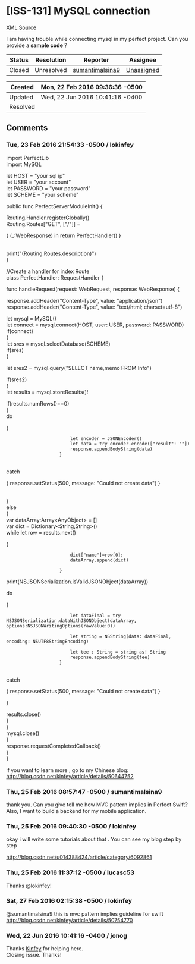 # [ISS-131] MySQL connection

[XML Source](../xml/ISS-131.xml)
<p><p>I am having trouble while connecting mysql in my perfect project. Can you provide a <b>sample code</b>  ?</p></p>





Status|Resolution|Reporter|Assignee
------|----------|--------|--------
Closed|Unresolved|[sumantimalsina9](sumantimalsina9)|[Unassigned]($-1)





Created|Mon, 22 Feb 2016 09:36:36 -0500
-------|--------------
Updated|Wed, 22 Jun 2016 10:41:16 -0400
Resolved|


## Comments




### Tue, 23 Feb 2016 21:54:33 -0500 / lokinfey 

<p><p>import PerfectLib  <br/>
import MySQL  </p>


<p>let HOST = "your sql ip"  <br/>
let USER = "your account"  <br/>
let PASSWORD = "your password"  <br/>
let SCHEME = "your scheme"  </p>

<p>public func PerfectServerModuleInit() {  </p>

<p>    Routing.Handler.registerGlobally()  <br/>
    Routing.Routes["GET", <span class="error">&#91;&quot;/&quot;&#93;</span>] = </p>
{ (_:WebResponse) in return PerfectHandler() }
<p>  <br/>
    print("&#40;Routing.Routes.description)")  <br/>
}  </p>

<p>//Create a handler for index Route  <br/>
class PerfectHandler: RequestHandler {  </p>

<p>    func handleRequest(request: WebRequest, response: WebResponse) {  </p>

<p>        response.addHeader("Content-Type", value: "application/json")  <br/>
        response.addHeader("Content-Type", value: "text/html; charset=utf-8")  </p>

<p>        let mysql = MySQL()  <br/>
        let connect = mysql.connect(HOST, user: USER, password: PASSWORD)  <br/>
        if(connect)  <br/>
        {  <br/>
            let sres = mysql.selectDatabase(SCHEME)  <br/>
            if(sres)  <br/>
            {  </p>

<p>                let sres2 = mysql.query("SELECT name,memo FROM Info")  </p>

<p>                if(sres2)  <br/>
                {  <br/>
                    let results = mysql.storeResults()!  </p>



<p>                    if(results.numRows()==0)  <br/>
                    {  <br/>
                        do</p>
{  
                              
                              
                            let encoder = JSONEncoder()  
                            let data = try encoder.encode(["result": ""])  
                            response.appendBodyString(data)  
                        }
<p>  <br/>
                        catch</p>
{  
                            response.setStatus(500, message: "Could not create data")  
                        }
<p>  <br/>
                    }  <br/>
                    else  <br/>
                    {  <br/>
                        var dataArray:Array&lt;AnyObject&gt; = []  <br/>
                        var dict = Dictionary&lt;String,String&gt;()  <br/>
                        while let row = results.next() </p>
{  
                              
                            dict["name"]=row[0];  
                            dataArray.append(dict)  
                              
                        }
<p>  </p>

<p>                        print(NSJSONSerialization.isValidJSONObject(dataArray))  </p>


<p>                        do </p>
{  
                              
                              
                            let dataFinal = try NSJSONSerialization.dataWithJSONObject(dataArray, options:NSJSONWritingOptions(rawValue:0))  
                              
                            let string = NSString(data: dataFinal, encoding: NSUTF8StringEncoding)  
                              
                            let tee : String = string as! String  
                            response.appendBodyString(tee)  
                        }
<p>  <br/>
                        catch</p>
{  
                            response.setStatus(500, message: "Could not create data")  
                        }
<p>  </p>



<p>                    }  </p>




<p>                    results.close()  <br/>
                }  <br/>
            }  <br/>
            mysql.close()  <br/>
        }  <br/>
        response.requestCompletedCallback()  <br/>
    }  <br/>
}  </p>

<p>if you want to learn more , go to my Chinese blog:<br/>
<a href="http://blog.csdn.net/kinfey/article/details/50644752" class="external-link" rel="nofollow">http://blog.csdn.net/kinfey/article/details/50644752</a></p></p>


### Thu, 25 Feb 2016 08:57:47 -0500 / sumantimalsina9 

<p><p>thank you. Can you give tell me how MVC pattern implies in Perfect Swift?<br/>
Also, I want to build a backend for my mobile application. </p></p>


### Thu, 25 Feb 2016 09:40:30 -0500 / lokinfey 

<p><p>okay i will write some tutorials about that . You can see my blog step by step </p>

<p><a href="http://blog.csdn.net/u014388424/article/category/6092861" class="external-link" rel="nofollow">http://blog.csdn.net/u014388424/article/category/6092861</a></p></p>


### Thu, 25 Feb 2016 11:37:12 -0500 / lucasc53 

<p><p>Thanks @lokinfey!</p></p>


### Sat, 27 Feb 2016 02:15:38 -0500 / lokinfey 

<p><p>@sumantimalsina9  this is mvc pattern implies guideline for swift <a href="http://blog.csdn.net/kinfey/article/details/50754770" class="external-link" rel="nofollow">http://blog.csdn.net/kinfey/article/details/50754770</a></p></p>


### Wed, 22 Jun 2016 10:41:16 -0400 / jonog 

<p><p>Thanks <a href="http://jira.perfect.org:8080/secure/ViewProfile.jspa?name=lokinfey" class="user-hover" rel="lokinfey">Kinfey</a> for helping here.<br/>
Closing issue. Thanks!</p></p>


